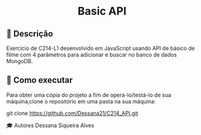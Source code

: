 <h1 align="center"> Basic API </h1>

## 📝 Descrição <a name="Descrição"></a>

Exercício de C214-L1 desenvolvido em JavaScript usando API de básico de filme com 4 parâmetros para adicionar e buscar no banco de dados MongoDB.
<br>

## 🧩 Como executar <a name="Como-executar"></a>
Para obter uma cópia do projeto a fim de operá-lo/testá-lo de sua máquina,clone o repositório em uma pasta na sua máquina:

git clone https://github.com/Dessana21/C214_API.git

🎓 Autores
Dessana Siqueira Alves 

